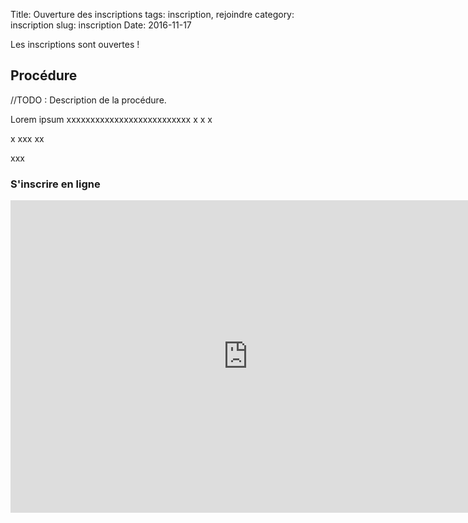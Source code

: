 Title: Ouverture des inscriptions
tags: inscription, rejoindre
category: inscription
slug: inscription
Date: 2016-11-17

Les inscriptions sont ouvertes !

## Procédure
//TODO : Description de la procédure.

Lorem ipsum xxxxxxxxxxxxxxxxxxxxxxxxxx
 x x  x

x xxx
xx


xxx


### S'inscrire en ligne 

<iframe src="https://docs.google.com/forms/d/e/1FAIpQLSciD8LMGUL-pYsDG88V1HhQ1G7NxtJoUuUfzYTpUqbCXSa-fg/viewform?embedded=true" width="760" height="500" frameborder="0" marginheight="0" marginwidth="0">Chargement en cours...</iframe>
